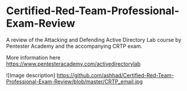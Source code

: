 # Certified-Red-Team-Professional-Exam-Review
A review of the Attacking and Defending Active Directory Lab course by Pentester Academy and the accompanying CRTP exam.

More information here https://www.pentesteracademy.com/activedirectorylab

![Image description] https://github.com/ashhad/Certified-Red-Team-Professional-Exam-Review/blob/master/CRTP_email.jpg
